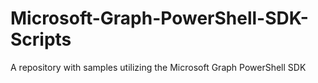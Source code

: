 # Microsoft-Graph-PowerShell-SDK-Scripts
A repository with samples utilizing the Microsoft Graph PowerShell SDK
